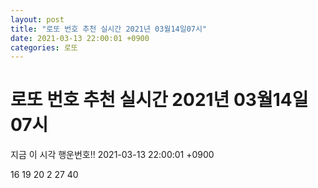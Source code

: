 ```yaml
---
layout: post
title: "로또 번호 추천 실시간 2021년 03월14일07시"
date: 2021-03-13 22:00:01 +0900
categories: 로또
---
```


# 로또 번호 추천 실시간 2021년 03월14일07시

지금 이 시각 행운번호!! 2021-03-13 22:00:01 +0900

 16  19  20  2  27  40 

